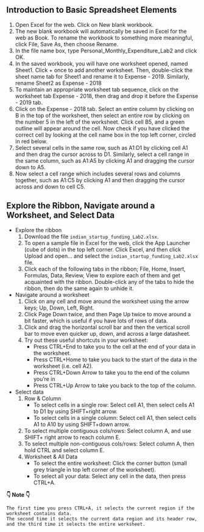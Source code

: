 ## Introduction to Basic Spreadsheet Elements
1. Open Excel for the web. Click on New blank workbook.
2. The new blank workbook will automatically be saved in Excel for the web as Book. To rename the workbook to something more meaningful, click File, Save As, then choose Rename.
3. In the file name box, type Personal_Monthly_Expenditure_Lab2 and click OK.
4. In the saved workbook, you will have one worksheet opened, named Sheet1. Click + once to add another worksheet. Then, double-click the sheet name tab for Sheet1 and rename it to Expense - 2019. Similarly, rename Sheet2 as Expense - 2018
5. To maintain an appropriate worksheet tab sequence, click on the worksheet tab Expense - 2018, then drag and drop it before the Expense - 2019 tab.
6. Click on the Expense - 2018 tab. Select an entire column by clicking on B in the top of the worksheet, then select an entire row by clicking on the number 5 in the left of the worksheet. Click cell B5, and a green outline will appear around the cell. Now check if you have clicked the correct cell by looking at the cell name box in the top left corner, circled in red below.
7. Select several cells in the same row, such as A1:D1 by clicking cell A1 and then drag the cursor across to D1. Similarly, select a cell range in the same column, such as A1:A5 by clicking A1 and dragging the cursor down to A5.
8. Now select a cell range which includes several rows and columns together, such as A1:C5 by clicking A1 and then dragging the cursor across and down to cell C5.

## Explore the Ribbon, Navigate around a Worksheet, and Select Data
+ Explore the ribbon
  1. Download the file `indian_startup_funding_Lab2.xlsx`.
  2. To open a sample file in Excel for the web, click the App Launcher (cube of dots) in the top left corner. Click Excel, and then click Upload and open... and select the `indian_startup_funding_Lab2.xlsx` file.
  3. Click each of the following tabs in the ribbon; File, Home, Insert, Formulas, Data, Review, View to explore each of them and get acquainted with the ribbon. Double-click any of the tabs to hide the ribbon, then do the same again to unhide it.
+ Navigate around a worksheet
  1. Click on any cell and move around the worksheet using the arrow keys; Up, Down, Left, Right.
  2. Click Page Down twice, and then Page Up twice to move around a bit faster, which is useful if you have lots of rows of data.
  3. Click and drag the horizontal scroll bar and then the vertical scroll bar to move even quicker up, down, and across a large datasheet.
  4. Try out these useful shortcuts in your worksheet:
      - Press CTRL+End to take you to the cell at the end of your data in the worksheet.
      - Press CTRL+Home to take you back to the start of the data in the worksheet (i.e. cell A2).
      - Press CTRL+Down Arrow to take you to the end of the column you’re in
      - Press CTRL+Up Arrow to take you back to the top of the column.
+ Select data
  1. Row & Column
     - To select cells in a single row: Select cell A1, then select cells A1 to D1 by using SHIFT+right arrow.
     - To select cells in a single column: Select cell A1, then select cells A1 to A10 by using SHIFT+down arrow.
  2. To select multiple contiguous cols/rows: Select column A, and use SHIFT+ right arrow to reach column E.
  3. To select multiple non-contiguous cols/rows: Select column A, then hold CTRL and select column E.
  4. Worksheet & All Data
     - To select the entire worksheet: Click the corner button (small grey triangle in top left corner of the worksheet).
     - To select all your data: Select any cell in the data, then press CTRL+A.
 
 **👇 Note 👇**
 ```
 The first time you press CTRL+A, it selects the current region if the worksheet contains data.
 The second time it selects the current data region and its header row, and the third time it selects the entire worksheet.
 ```
